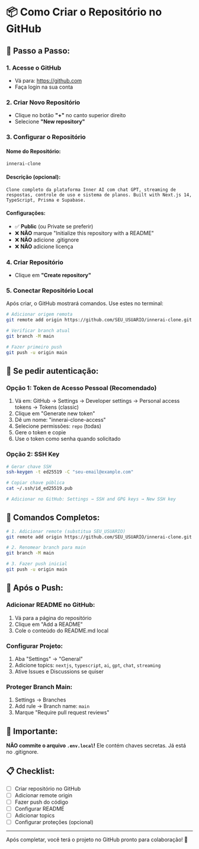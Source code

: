 # 📦 Como Criar o Repositório no GitHub

## 🚀 Passo a Passo:

### 1. **Acesse o GitHub**
- Vá para: https://github.com
- Faça login na sua conta

### 2. **Criar Novo Repositório**
- Clique no botão **"+"** no canto superior direito
- Selecione **"New repository"**

### 3. **Configurar o Repositório**

#### Nome do Repositório:
```
innerai-clone
```

#### Descrição (opcional):
```
Clone completo da plataforma Inner AI com chat GPT, streaming de respostas, controle de uso e sistema de planos. Built with Next.js 14, TypeScript, Prisma e Supabase.
```

#### Configurações:
- ✅ **Public** (ou Private se preferir)
- ❌ **NÃO** marque "Initialize this repository with a README"
- ❌ **NÃO** adicione .gitignore
- ❌ **NÃO** adicione licença

### 4. **Criar Repositório**
- Clique em **"Create repository"**

### 5. **Conectar Repositório Local**

Após criar, o GitHub mostrará comandos. Use estes no terminal:

```bash
# Adicionar origem remota
git remote add origin https://github.com/SEU_USUARIO/innerai-clone.git

# Verificar branch atual
git branch -M main

# Fazer primeiro push
git push -u origin main
```

## 🔐 Se pedir autenticação:

### Opção 1: Token de Acesso Pessoal (Recomendado)
1. Vá em: GitHub → Settings → Developer settings → Personal access tokens → Tokens (classic)
2. Clique em "Generate new token"
3. Dê um nome: "innerai-clone-access"
4. Selecione permissões: `repo` (todas)
5. Gere o token e copie
6. Use o token como senha quando solicitado

### Opção 2: SSH Key
```bash
# Gerar chave SSH
ssh-keygen -t ed25519 -C "seu-email@example.com"

# Copiar chave pública
cat ~/.ssh/id_ed25519.pub

# Adicionar no GitHub: Settings → SSH and GPG keys → New SSH key
```

## 📝 Comandos Completos:

```bash
# 1. Adicionar remote (substitua SEU_USUARIO)
git remote add origin https://github.com/SEU_USUARIO/innerai-clone.git

# 2. Renomear branch para main
git branch -M main

# 3. Fazer push inicial
git push -u origin main
```

## 🎯 Após o Push:

### Adicionar README no GitHub:
1. Vá para a página do repositório
2. Clique em "Add a README"
3. Cole o conteúdo do README.md local

### Configurar Projeto:
1. Aba "Settings" → "General"
2. Adicione topics: `nextjs`, `typescript`, `ai`, `gpt`, `chat`, `streaming`
3. Ative Issues e Discussions se quiser

### Proteger Branch Main:
1. Settings → Branches
2. Add rule → Branch name: `main`
3. Marque "Require pull request reviews"

## 🚨 Importante:

**NÃO commite o arquivo `.env.local`!** 
Ele contém chaves secretas. Já está no .gitignore.

## 📋 Checklist:

- [ ] Criar repositório no GitHub
- [ ] Adicionar remote origin
- [ ] Fazer push do código
- [ ] Configurar README
- [ ] Adicionar topics
- [ ] Configurar proteções (opcional)

---

Após completar, você terá o projeto no GitHub pronto para colaboração! 🎉